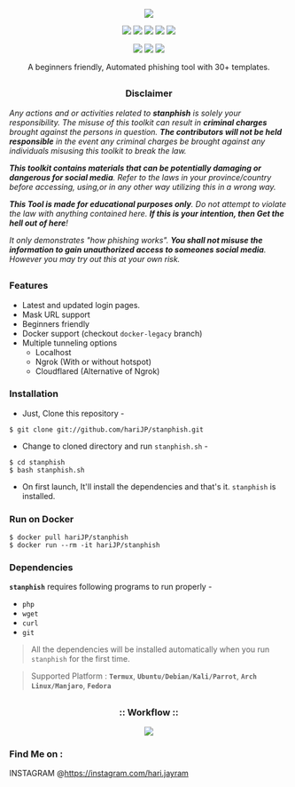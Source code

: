 <!-- stanphish -->

<p align="center">
  <img src=".imgs/external.jpeg">
</p>

<p align="center">
  <img src="https://img.shields.io/badge/Version-2.2-green?style=for-the-badge">
  <img src="https://img.shields.io/github/license/hariJP/stanphish?style=for-the-badge">
  <img src="https://img.shields.io/github/stars/hariJP/stanphish?style=for-the-badge">
  <img src="https://img.shields.io/github/issues/hariJP/stanphish?color=red&style=for-the-badge">
  <img src="https://img.shields.io/github/forks/hariJP/stanphish?color=teal&style=for-the-badge">
</p>

<p align="center">
  <img src="https://img.shields.io/badge/Author-hariJP-cyan?style=flat-square">
  <img src="https://img.shields.io/badge/Open%20Source-Yes-cyan?style=flat-square">
  <img src="https://img.shields.io/badge/Written%20In-Bash-cyan?style=flat-square">
</p>

<p align="center">A beginners friendly, Automated phishing tool with 30+ templates.</p>

##

<h3><p align="center">Disclaimer</p></h3>

<i>Any actions and or activities related to <b>stanphish</b> is solely your responsibility. The misuse of this toolkit can result in <b>criminal charges</b> brought against the persons in question. <b>The contributors will not be held responsible</b> in the event any criminal charges be brought against any individuals misusing this toolkit to break the law.

<b>This toolkit contains materials that can be potentially damaging or dangerous for social media</b>. Refer to the laws in your province/country before accessing, using,or in any other way utilizing this in a wrong way.

<b>This Tool is made for educational purposes only</b>. Do not attempt to violate the law with anything contained here. <b>If this is your intention, then Get the hell out of here</b>!

It only demonstrates "how phishing works". <b>You shall not misuse the information to gain unauthorized access to someones social media</b>. However you may try out this at your own risk.</i>

##

### Features

- Latest and updated login pages.
- Mask URL support 
- Beginners friendly
- Docker support (checkout `docker-legacy` branch)
- Multiple tunneling options
  - Localhost
  - Ngrok (With or without hotspot)
  - Cloudflared (Alternative of Ngrok)


### Installation

- Just, Clone this repository -
```
$ git clone git://github.com/hariJP/stanphish.git
```

- Change to cloned directory and run `stanphish.sh` -
```
$ cd stanphish
$ bash stanphish.sh
```

- On first launch, It'll install the dependencies and that's it. `stanphish` is installed.

### Run on Docker
```
$ docker pull hariJP/stanphish
$ docker run --rm -it hariJP/stanphish
```

### Dependencies

**`stanphish`** requires following programs to run properly - 
- `php`
- `wget`
- `curl`
- `git`

> All the dependencies will be installed automatically when you run `stanphish` for the first time.

> Supported Platform : **`Termux`**, **`Ubuntu/Debian/Kali/Parrot`**, **`Arch Linux/Manjaro`**, **`Fedora`**

##

<h3 align="center">
:: Workflow ::
</h3>
<p align="center">
<img src=".imgs/wf.gif"/>
</p>




### Find Me on :
INSTAGRAM @https://instagram.com/hari.jayram

